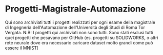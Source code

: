 # Progetti-Magistrale-Automazione
Qui sono archiviati tutti i progetti realizzati per ogni esame della magistrale di Ingegneria dell'Automazione dell'Università degli Studi di Roma Tor Vergata.
N.B! I progetti qui archiviati non sono tutti. Sono stati esclusi tutti quei progetti che pesavano per GitHub (es. progetti su SOLIDWORKS, o altri rete neurale dove era necessario caricare dataset molto grandi come può essere il MNIST)
